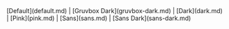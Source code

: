 <div class="terminal-mkdocs-pad-to-match-side-nav" markdown>
[Default](default.md) |
[Gruvbox Dark](gruvbox-dark.md) |
[Dark](dark.md) |
[Pink](pink.md) |
[Sans](sans.md) |
[Sans Dark](sans-dark.md)
</div>

